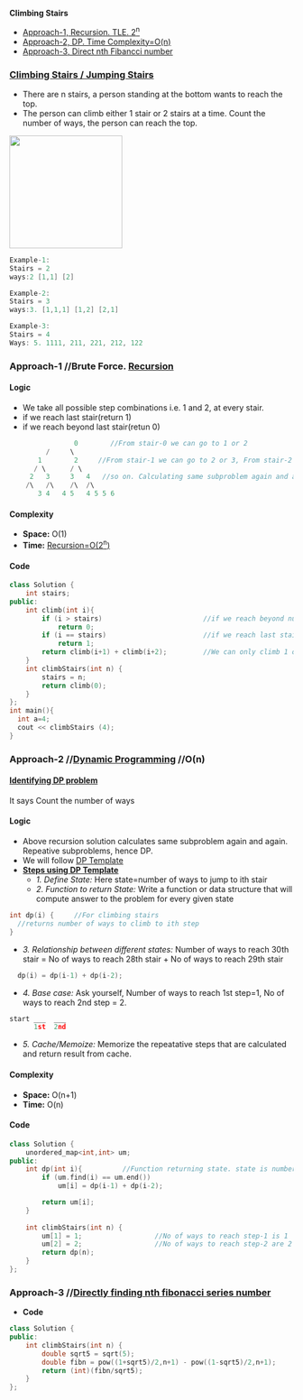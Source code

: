 **Climbing Stairs**
- [Approach-1, Recursion. TLE. 2<sup>n</sup>](#a1)
- [Approach-2, DP. Time Complexity=O(n)](#a2)
- [Approach-3, Direct nth Fibancci number](#a3)


### [Climbing Stairs / Jumping Stairs](https://leetcode.com/problems/climbing-stairs/)
- There are n stairs, a person standing at the bottom wants to reach the top. 
- The person can climb either 1 stair or 2 stairs at a time. Count the number of ways, the person can reach the top.
<img src=https://media.geeksforgeeks.org/wp-content/uploads/nth-stair.png width=200/>

```c
Example-1:
Stairs = 2
ways:2 [1,1] [2]

Example-2:
Stairs = 3
ways:3. [1,1,1] [1,2] [2,1] 

Example-3:
Stairs = 4
Ways: 5. 1111, 211, 221, 212, 122
```
<a name=a1></a>
### Approach-1  //Brute Force. [Recursion](/DS_Questions/Algorithms)
#### Logic
- We take all possible step combinations i.e. 1 and 2, at every stair.
- if we reach last stair(return 1)
- if we reach beyond last stair(retun 0)
```c
                0        //From stair-0 we can go to 1 or 2
	     /     \
	   1        2     //From stair-1 we can go to 2 or 3, From stair-2 we can go to 3 or 4.
	  / \      / \
	 2   3     3   4   //so on. Calculating same subproblem again and again.
	/\   /\    /\  /\
       3 4   4 5   4 5 5 6
```
#### Complexity
- **Space:** O(1)
- **Time:** [Recursion=O(2<sup>n</sup>)](/DS_Questions)
#### Code
```cpp
class Solution {
    int stairs;
public:
    int climb(int i){
        if (i > stairs)                         //if we reach beyond number of stairs,return 0
            return 0;
        if (i == stairs)                        //if we reach last stair return 1
            return 1;
        return climb(i+1) + climb(i+2);         //We can only climb 1 or 2 steps
    }
    int climbStairs(int n) {
        stairs = n;
        return climb(0);
    }
};
int main(){
  int a=4;
  cout << climbStairs (4);
}
```
<a name=a2></a>
### Approach-2  //[Dynamic Programming](/DS_Questions/Algorithms)   //O(n)
#### [Identifying DP problem](/DS_Questions/Algorithms/Dynamic_Programming/README.md#i)
It says Count the number of ways
#### Logic
- Above recursion solution calculates same subproblem again and again. Repeative subproblems, hence DP.
- We will follow [DP Template](/DS_Questions/Algorithms/Dynamic_Programming/README.md#tem)
- **[Steps using DP Template](/DS_Questions/Algorithms/Dynamic_Programming/README.md#tem)**
  - _1. Define State:_ Here state=number of ways to jump to ith stair
  - _2. Function to return State:_ Write a function or data structure that will compute answer to the problem for every given state
```c
int dp(i) {     //For climbing stairs
  //returns number of ways to climb to ith step
}
```
  - _3. Relationship between different states:_ Number of ways to reach 30th stair = No of ways to reach 28th stair + No of ways to reach 29th stair
```c
  dp(i) = dp(i-1) + dp(i-2);
```
  - _4. Base case:_ Ask yourself, Number of ways to reach 1st step=1, No of ways to reach 2nd step = 2.
```c
start ___  ___
      1st  2nd
```
  - _5. Cache/Memoize:_ Memorize the repeatative steps that are calculated and return result from cache.

#### Complexity
- **Space:** O(n+1)
- **Time:** O(n)
#### Code
```cpp
class Solution {
    unordered_map<int,int> um;
public:
    int dp(int i){			//Function returning state. state is number of ways to reach ith stair
        if (um.find(i) == um.end())
            um[i] = dp(i-1) + dp(i-2);

        return um[i];
    }
    
    int climbStairs(int n) {
        um[1] = 1;                  //No of ways to reach step-1 is 1
        um[2] = 2;                  //No of ways to reach step-2 are 2
        return dp(n);
    }
};
```
<a name=a3></a>
### Approach-3  //[Directly finding nth fibonacci series number](/DS_Questions/Algorithms/Dynamic_Programming)
- **Code**
```c++
class Solution {
public:
    int climbStairs(int n) {
        double sqrt5 = sqrt(5);
        double fibn = pow((1+sqrt5)/2,n+1) - pow((1-sqrt5)/2,n+1);
        return (int)(fibn/sqrt5);
    }
};
```
